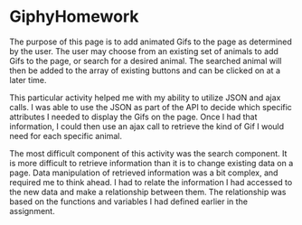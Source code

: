 # GiphyHomework

The purpose of this page is to add animated Gifs to the page as determined by the user. The user may choose from an existing set of animals to add Gifs to the page, or search for a desired animal. The searched animal will then be added to the array of existing buttons and can be clicked on at a later time.

This particular activity helped me with my ability to utilize JSON and ajax calls. I was able to use the JSON as part of the API to decide which specific attributes I needed to display the Gifs on the page. Once I had that information, I could then use an ajax call to retrieve the kind of Gif I would need for each specific animal.

The most difficult component of this activity was the search component. It is more difficult to retrieve information than it is to change existing data on a page. Data manipulation of retrieved information was a bit complex, and required me to think ahead. I had to relate the information I had accessed to the new data and make a relationship between them. The relationship was based on the functions and variables I had defined earlier in the assignment.